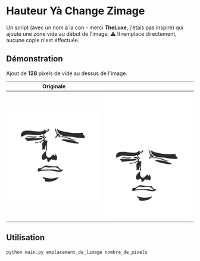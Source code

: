 # Hauteur Yà Change Zimage

Un script (avec un nom à la con - merci **TheLuxe**, j'étais pas inspiré) qui ajoute une zone vide au début de l'image. :warning: Il remplace directement, aucune copie n'est éffectuée.

## Démonstration

Ajout de **128** pixels de vide au dessus de l'image.

| Originale                    |                                 |
| ---------------------------- | ------------------------------- |
| ![](docs/imgs/originale.jpg) | ![](docs/imgs/modification.jpg) |



## Utilisation

```sh
python main.py emplacement_de_limage nombre_de_pixels
```

